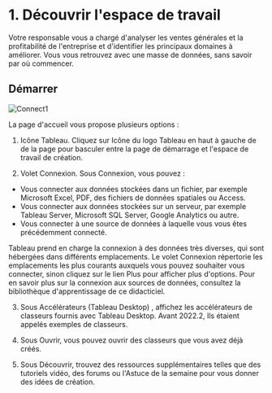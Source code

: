 # 1. Découvrir l'espace de travail 

Votre responsable vous a chargé d'analyser les ventes générales et la profitabilité de l'entreprise et d'identifier les principaux domaines à améliorer. Vous vous retrouvez avec une masse de données, sans savoir par où commencer. 

## Démarrer

![Connect1](https://user-images.githubusercontent.com/73080397/204229344-8c0ceff8-80fc-4b81-9978-d41d6a932186.png)

La page d'accueil vous propose plusieurs options :

1. Icône Tableau. Cliquez sur Icône du logo Tableau en haut à gauche de de la page pour basculer entre la page de démarrage et l'espace de travail de création.

2. Volet Connexion. Sous Connexion, vous pouvez :

* Vous connecter aux données stockées dans un fichier, par exemple Microsoft Excel, PDF, des fichiers de données spatiales ou Access.
* Vous connecter aux données stockées sur un serveur, par exemple Tableau Server, Microsoft SQL Server, Google Analytics ou autre.
* Vous connecter à une source de données à laquelle vous vous êtes précédemment connecté.

Tableau prend en charge la connexion à des données très diverses, qui sont hébergées dans différents emplacements. Le volet Connexion répertorie les emplacements les plus courants auxquels vous pouvez souhaiter vous connecter, sinon cliquez sur le lien Plus pour afficher plus d'options. Pour en savoir plus sur la connexion aux sources de données, consultez la bibliothèque d'apprentissage de ce didacticiel.

3. Sous Accélérateurs (Tableau Desktop) , affichez les accélérateurs de classeurs fournis avec Tableau Desktop. Avant 2022.2, Ils étaient appelés exemples de classeurs.

4. Sous Ouvrir, vous pouvez ouvrir des classeurs que vous avez déjà créés.

5. Sous Découvrir, trouvez des ressources supplémentaires telles que des tutoriels vidéo, des forums ou l'Astuce de la semaine pour vous donner des idées de création.

